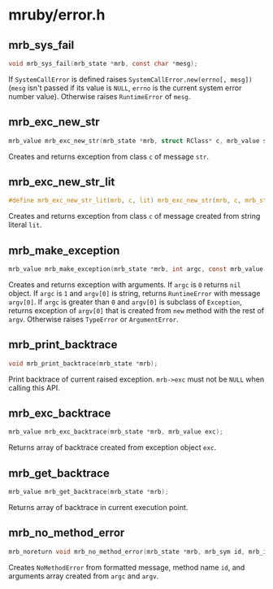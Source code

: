 # mruby/error.h

## mrb_sys_fail
```C
void mrb_sys_fail(mrb_state *mrb, const char *mesg);
```
If `SystemCallError` is defined raises `SystemCallError.new(errno[, mesg])`
(`mesg` isn't passed if its value is `NULL`, `errno` is the current system error number value).
Otherwise raises `RuntimeError` of `mesg`.

## mrb_exc_new_str
```C
mrb_value mrb_exc_new_str(mrb_state *mrb, struct RClass* c, mrb_value str);
```
Creates and returns exception from class `c` of message `str`.

## mrb_exc_new_str_lit
```C
#define mrb_exc_new_str_lit(mrb, c, lit) mrb_exc_new_str(mrb, c, mrb_str_new_lit(mrb, lit))
```
Creates and returns exception from class `c` of message created from string literal `lit`.

## mrb_make_exception
```C
mrb_value mrb_make_exception(mrb_state *mrb, int argc, const mrb_value *argv);
```
Creates and returns exception with arguments.
If `argc` is `0` returns `nil` object.
If `argc` is `1` and `argv[0]` is string, returns `RuntimeError` with message `argv[0]`.
If `argc` is greater than `0` and `argv[0]` is subclass of `Exception`,
returns exception of `argv[0]` that is created from `new` method with the rest of `argv`.
Otherwise raises `TypeError` or `ArgumentError`.

## mrb_print_backtrace
```C
void mrb_print_backtrace(mrb_state *mrb);
```
Print backtrace of current raised exception.
`mrb->exc` must not be `NULL` when calling this API.

## mrb_exc_backtrace
```C
mrb_value mrb_exc_backtrace(mrb_state *mrb, mrb_value exc);
```
Returns array of backtrace created from exception object `exc`.

## mrb_get_backtrace
```C
mrb_value mrb_get_backtrace(mrb_state *mrb);
```
Returns array of backtrace in current execution point.

## mrb_no_method_error
```C
mrb_noreturn void mrb_no_method_error(mrb_state *mrb, mrb_sym id, mrb_int argc, const mrb_value *argv, const char *fmt, ...);
```
Creates `NoMethodError` from formatted message, method name `id`,
and arguments array created from `argc` and `argv`.
